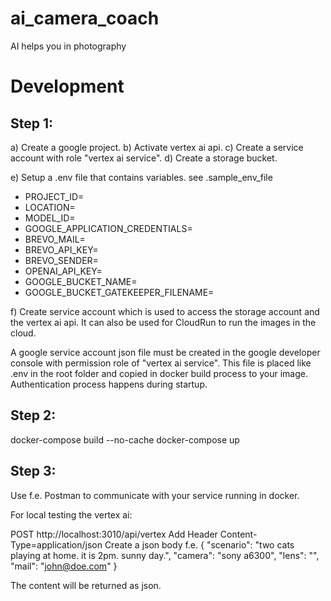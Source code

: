 # ai_camera_coach
AI helps you in photography

# Development

## Step 1:
a) Create a google project.
b) Activate vertex ai api.
c) Create a service account with role "vertex ai service".
d) Create a storage bucket.

e) Setup a .env file that contains variables. see .sample_env_file
- PROJECT_ID=<your google project id>
- LOCATION=<model location like europe-west3>
- MODEL_ID=<modelId like gemini-1.0-pro-vision-001>
- GOOGLE_APPLICATION_CREDENTIALS=<name of your service account file for local development>
- BREVO_MAIL=<brevo user login>
- BREVO_API_KEY=<brevo api key>
- BREVO_SENDER=<mail adress as sender>
- OPENAI_API_KEY=<checked but not used openai api key>
- GOOGLE_BUCKET_NAME=<name of your google bucket for gatekeeper functionality>
- GOOGLE_BUCKET_GATEKEEPER_FILENAME=<name of your gatekeeper json file for storing credits>

f) Create service account which is used to access the storage account and the vertex ai api.
   It can also be used for CloudRun to run the images in the cloud.

A google service account json file must be created in the google developer console with permission role of "vertex ai service".
This file is placed like .env in the root folder and copied in docker build process to your image.
Authentication process happens during startup.

## Step 2:
docker-compose build --no-cache
docker-compose up

## Step 3:
Use f.e. Postman to communicate with your service running in docker.

For local testing the vertex ai:

POST http://localhost:3010/api/vertex
Add Header Content-Type=application/json
Create a json body f.e.
{
  "scenario": "two cats playing at home. it is 2pm. sunny day.",
  "camera": "sony a6300",
  "lens": "",
  "mail": "john@doe.com"
}

The content will be returned as json.